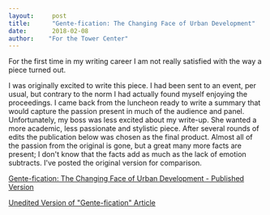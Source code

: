 ```yaml
---
layout:     post
title:      "Gente-fication: The Changing Face of Urban Development"
date:       2018-02-08
author:    "For the Tower Center"
---
```


For the first time in my writing career I am not really satisfied with the way a piece turned out. 

I was originally excited to write this piece. I had been sent to an event, per usual, but contrary to the norm I had actually found myself enjoying the proceedings. I came back from the luncheon ready to write a summary that would capture the passion present in much of the audience and panel. Unfortunately, my boss was less excited about my write-up. She wanted a more academic, less passionate and stylistic piece. After several rounds of edits the publication below was chosen as the final product. Almost all of the passion from the original is gone, but a great many more facts are present; I don't know that the facts add as much as the lack of emotion subtracts. I've posted the original version for comparison.

[Gente-fication: The Changing Face of Urban Development - Published Version](http://blog.smu.edu/towercenter/2018/02/06/student-blog-gente-fication/)

[Unedited Version of "Gente-fication" Article](/details/2018-02-08-Original-Gentefication)